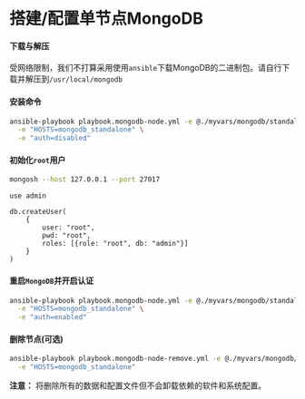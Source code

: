 # 搭建/配置单节点MongoDB

#### 下载与解压

受网络限制，我们不打算采用使用`ansible`下载MongoDB的二进制包。请自行下载并解压到`/usr/local/mongodb`

#### 安装命令

```bash
ansible-playbook playbook.mongodb-node.yml -e @./myvars/mongodb/standalone.yml \
  -e "HOSTS=mongodb_standalone" \
  -e "auth=disabled"
```

#### 初始化`root`用户

```bash
mongosh --host 127.0.0.1 --port 27017
```

```
use admin

db.createUser(
    {
        user: "root",
        pwd: "root",
        roles: [{role: "root", db: "admin"}]
    }
)
```

#### 重启`MongoDB`并开启认证

```bash
ansible-playbook playbook.mongodb-node.yml -e @./myvars/mongodb/standalone.yml \
  -e "HOSTS=mongodb_standalone" \
  -e "auth=enabled"
```

#### 删除节点(可选)

```bash
ansible-playbook playbook.mongodb-node-remove.yml -e @./myvars/mongodb/standalone.yml \
  -e "HOSTS=mongodb_standalone"
```

**注意：** 将删除所有的数据和配置文件但不会卸载依赖的软件和系统配置。
